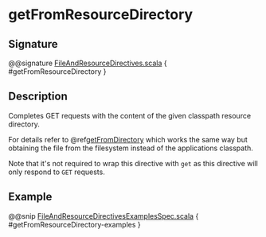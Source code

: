 <a id="getfromresourcedirectory"></a>
# getFromResourceDirectory

## Signature

@@signature [FileAndResourceDirectives.scala](../../../../../../../../../akka-http/src/main/scala/akka/http/scaladsl/server/directives/FileAndResourceDirectives.scala) { #getFromResourceDirectory }

## Description

Completes GET requests with the content of the given classpath resource directory.

For details refer to @ref[getFromDirectory](getFromDirectory.md#getfromdirectory) which works the same way but obtaining the file from the filesystem
instead of the applications classpath.

Note that it's not required to wrap this directive with `get` as this directive will only respond to `GET` requests.

## Example

@@snip [FileAndResourceDirectivesExamplesSpec.scala](../../../../../../../test/scala/docs/http/scaladsl/server/directives/FileAndResourceDirectivesExamplesSpec.scala) { #getFromResourceDirectory-examples }